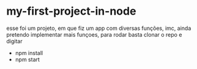 # my-first-project-in-node
esse foi um projeto, em que fiz um app com diversas funções, imc, ainda pretendo implementar mais funçoes, para rodar basta clonar o repo e digitar <br>
<ul>
  <li>npm install</>
  <li> npm start </li>
<ul>
